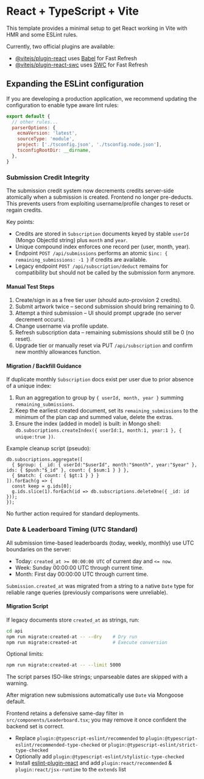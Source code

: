 # React + TypeScript + Vite

This template provides a minimal setup to get React working in Vite with HMR and some ESLint rules.

Currently, two official plugins are available:

- [@vitejs/plugin-react](https://github.com/vitejs/vite-plugin-react/blob/main/packages/plugin-react/README.md) uses [Babel](https://babeljs.io/) for Fast Refresh
- [@vitejs/plugin-react-swc](https://github.com/vitejs/vite-plugin-react-swc) uses [SWC](https://swc.rs/) for Fast Refresh

## Expanding the ESLint configuration

If you are developing a production application, we recommend updating the configuration to enable type aware lint rules:


```js
export default {
  // other rules...
  parserOptions: {
    ecmaVersion: 'latest',
    sourceType: 'module',
    project: ['./tsconfig.json', './tsconfig.node.json'],
    tsconfigRootDir: __dirname,
  },
}
```

### Submission Credit Integrity

The submission credit system now decrements credits server-side atomically when a submission is created. Frontend no longer pre-deducts. This prevents users from exploiting username/profile changes to reset or regain credits.

Key points:
- Credits are stored in `Subscription` documents keyed by stable `userId` (Mongo ObjectId string) plus `month` and `year`.
- Unique compound index enforces one record per (user, month, year).
- Endpoint `POST /api/submissions` performs an atomic `$inc: { remaining_submissions: -1 }` if credits are available.
- Legacy endpoint `POST /api/subscription/deduct` remains for compatibility but should not be called by the submission form anymore.

#### Manual Test Steps
1. Create/sign in as a free tier user (should auto-provision 2 credits).
2. Submit artwork twice – second submission should bring remaining to 0.
3. Attempt a third submission – UI should prompt upgrade (no server decrement occurs).
4. Change username via profile update.
5. Refresh subscription data – remaining submissions should still be 0 (no reset).
6. Upgrade tier or manually reset via PUT `/api/subscription` and confirm new monthly allowances function.

#### Migration / Backfill Guidance
If duplicate monthly `Subscription` docs exist per user due to prior absence of a unique index:
1. Run an aggregation to group by `{ userId, month, year }` summing `remaining_submissions`.
2. Keep the earliest created document, set its `remaining_submissions` to the minimum of the plan cap and summed value, delete the extras.
3. Ensure the index (added in model) is built: in Mongo shell: `db.subscriptions.createIndex({ userId:1, month:1, year:1 }, { unique:true })`.

Example cleanup script (pseudo):
```
db.subscriptions.aggregate([
  { $group: { _id: { userId:"$userId", month:"$month", year:"$year" }, ids: { $push:"$_id" }, count: { $sum:1 } } },
  { $match: { count: { $gt:1 } } }
]).forEach(g => {
  const keep = g.ids[0];
  g.ids.slice(1).forEach(id => db.subscriptions.deleteOne({ _id: id }));
});
```

No further action required for standard deployments.

### Date & Leaderboard Timing (UTC Standard)

All submission time-based leaderboards (today, weekly, monthly) use UTC boundaries on the server:

- Today: `created_at >= 00:00:00 UTC` of current day and `<= now`.
- Week: Sunday 00:00:00 UTC through current time.
- Month: First day 00:00:00 UTC through current time.

`Submission.created_at` was migrated from a string to a native `Date` type for reliable range queries (previously comparisons were unreliable).

#### Migration Script

If legacy documents store `created_at` as strings, run:

```bash
cd api
npm run migrate:created-at -- --dry    # Dry run
npm run migrate:created-at             # Execute conversion
```

Optional limits:

```bash
npm run migrate:created-at -- --limit 5000
```

The script parses ISO-like strings; unparseable dates are skipped with a warning.

After migration new submissions automatically use `Date` via Mongoose default.

Frontend retains a defensive same-day filter in `src/components/Leaderboard.tsx`; you may remove it once confident the backend set is correct.

- Replace `plugin:@typescript-eslint/recommended` to `plugin:@typescript-eslint/recommended-type-checked` or `plugin:@typescript-eslint/strict-type-checked`
- Optionally add `plugin:@typescript-eslint/stylistic-type-checked`
- Install [eslint-plugin-react](https://github.com/jsx-eslint/eslint-plugin-react) and add `plugin:react/recommended` & `plugin:react/jsx-runtime` to the `extends` list
